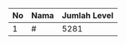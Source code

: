 | No | Nama            | Jumlah Level |
|----|-----------------|--------------|
| 1  | #    |    5281        |
